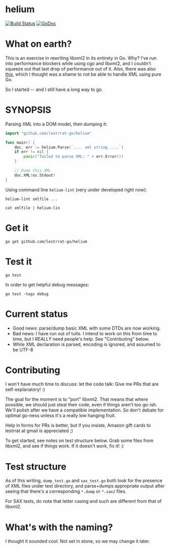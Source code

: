 # helium

[![Build Status](https://travis-ci.org/lestrrat-go/helium.svg?branch=master)](https://travis-ci.org/lestrrat-go/helium)
[![GoDoc](https://godoc.org/github.com/lestrrat-go/helium?status.svg)](https://godoc.org/github.com/lestrrat-go/helium)

# What on earth?

This is an exercise in rewriting libxml2 in its entirety in Go. Why? I've run into
performance blockers while using cgo and libxml2, and I couldn't squeeze out that last
drop of performance out of it. Also, there was also [this](https://github.com/golang/go/issues/13400), which I thought was a shame to not be able to handle XML using pure Go.

So I started -- and I still have a long way to go.

# SYNOPSIS

Parsing XML into a DOM model, then dumping it:

```go
import "github.com/lestrrat-go/helium"

func main() {
    doc, err := helium.Parse(`.... xml string ....`)
    if err != nil {
        panic("failed to parse XML: " + err.Error())
    }

    // Dump this XML
    doc.XML(os.Stdout)
}
```

Using command line `helium-lint` (very under developed right now):

```
helium-lint xmlfile ...
```

```
cat xmlfile | helium-lin
```

# Get it

```
go get github.com/lestrrat-go/helium
```

# Test it

```
go test
```

In order to get helpful debug messages:

```
go test -tags debug
```

# Current status

* Good news: parse/dump basic XML with some DTDs are now working.
* Bad news: I have run out of tuits. I intend to work on this from time to time, but I *REALLY* need people's help. See "Contributing" below.
* While XML declaration is parsed, encoding is ignored, and assumed to be UTF-8

# Contributing

I won't have much time to discuss: let the code talk: Give me PRs that are self-explanatory! :)

The goal for the moment is to "port" libxml2. That means that where possible, we should just steal their code, even if things aren't too go-ish. We'll polish after we have a compatible implementation. So don't debate for optimal go-ness unless it's a really low hanging fruit.

Help in forms for PRs is better, but if you insiste, Amazon gift cards to lestrrat at gmail is appreciated ;)

To get started, see notes on test structure below. Grab some files from libxml2, and see
if things work. If it doesn't work, fix it! :)

# Test structure

As of this writing, `dump_test.go` and `sax_test.go` both look for the presence of XML
files under test directory, and parse+dumps appropriate output after seeing that there's
a corresponding `*.dump` or `*.sax2` files.

For SAX tests, do note that letter casing and such are different from that of libxml2.

# What's with the naming?

I thought it sounded cool. Not set in stone, so we may change it later.
